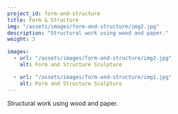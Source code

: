 ```yaml
---
project_id: form-and-structure
title: Form & Structure
img: "/assets/images/form-and-structure/img2.jpg"
description: "Structural work using wood and paper."
weight: 3

images:
  - url: "/assets/images/form-and-structure/img2.jpg"
    alt: Form and Structure Sculpture

  - url: "/assets/images/form-and-structure/img1.jpg"
    alt: Form and Structure Sculpture
---
```


Structural work using wood and paper.
